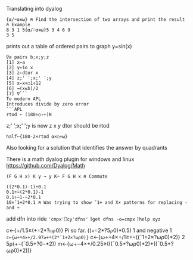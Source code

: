 Translating into dyalog 

```APL
{⍺/⍨⍺∊⍵} ⍝ Find the intersection of two arrays and print the result
⍝ Example
8 3 1 5{⍺/⍨⍺∊⍵}5 3 4 6 9
3 5
```
prints out a table of ordered pairs to graph y=sin(x)
```APL
∇a pairs b;x;y;z  
[1] x←a  
[2] y←1o x  
[3] z←dtor x  
[4] z;' ';x;' ';y  
[5] x←x+○1÷12  
[6] →(x≤b)/2  
[7] ∇```
To modern APL
Introduces divide by zero error
```APL
rtod ← (180÷○∘÷)N
```
z;' ';x;' ';y   is now z x y
dtor should be rtod
```APL
half←{180-2×rtod ⍺×○÷⍵}
```
Also looking for a solution that identifies the answer by quadrants

There is a math dyalog plugin for windows and linux
https://github.com/Dyalog/Math
```APL
(F G H x) K y → y K⍨ F G H x ⍝ Commute

((2*0.1)-1)÷0.1
0.1÷⍨(2*0.1)-1
0.1÷⍨1-⍨2*0.1
10×¯1+2*0.1 ⍝ Was trying to show ¯1+ and X× patterns for replacing - and ÷
```
add dfn into ride
`'cmpx'⎕cy'dfns'`
`]get dfns -o=cmpx`
`]help xyz`

c←{+/1.5≥(+⍨2*?⍵⍴0)} Pi so far. 
((+⍨2*?5⍴0)*0.5)
1 and negative 1
`c←{⍵÷⍨4×+/2.97≥+⍨(2*¯1+2×?⍵⍴0)}`
c←{⍵÷⍨4×+/1≥+⍨((¯1+2×?⍵⍴0)*2)}
2 5⍴(+⍨(¯0.5+?0⍨*2))
m←{⍵÷⍨4×+/0.25≥(((¯0.5+?⍵⍴0)*2)+((¯0.5+?⍵⍴0)*2))}